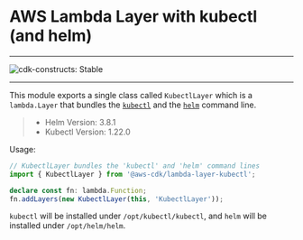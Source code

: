 # AWS Lambda Layer with kubectl (and helm)
<!--BEGIN STABILITY BANNER-->

---

![cdk-constructs: Stable](https://img.shields.io/badge/cdk--constructs-stable-success.svg?style=for-the-badge)

---

<!--END STABILITY BANNER-->

This module exports a single class called `KubectlLayer` which is a `lambda.Layer` that bundles the [`kubectl`](https://kubernetes.io/docs/reference/kubectl/kubectl/) and the [`helm`](https://helm.sh/) command line.

> - Helm Version: 3.8.1
> - Kubectl Version: 1.22.0
> 

Usage:

```ts
// KubectlLayer bundles the 'kubectl' and 'helm' command lines
import { KubectlLayer } from '@aws-cdk/lambda-layer-kubectl';

declare const fn: lambda.Function;
fn.addLayers(new KubectlLayer(this, 'KubectlLayer'));
```

`kubectl` will be installed under `/opt/kubectl/kubectl`, and `helm` will be installed under `/opt/helm/helm`.
